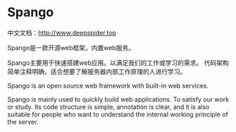 # Spango

中文文档：http://www.deepspider.top

Spango是一款开源web框架，内置web服务。

Spango主要用于快速搭建web应用。以满足我们的工作或学习的需求。
代码架构简单注释明确，适合想要了解服务器内部工作原理的人进行学习。


Spango is an open source web framework with built-in web services.

Spango is mainly used to quickly build web applications. To satisfy our work or study.
Its code structure is simple, annotation is clear, and it is also suitable for people who want to understand the internal working principle of the server.
